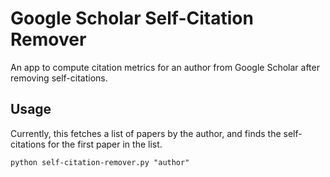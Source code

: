 # Google Scholar Self-Citation Remover
An app to compute citation metrics for an author from Google Scholar after removing self-citations.

## Usage
Currently, this fetches a list of papers by the author, and finds the self-citations for the first paper in the list.
```
python self-citation-remover.py "author"
```